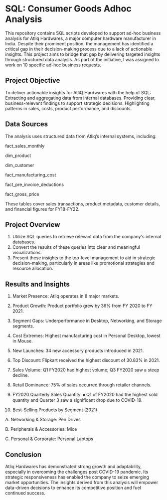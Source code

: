 # SQL: Consumer Goods Adhoc Analysis
This repository contains SQL scripts developed to support ad-hoc business analysis for Atliq Hardwares, a major computer hardware manufacturer in India. Despite their prominent position, the management has identified a critical gap in their decision-making process due to a lack of actionable insights. This project aims to bridge that gap by delivering targeted insights through structured data analysis. As part of the initiative, I was assigned to work on 10 specific ad-hoc business requests.

## Project Objective
To deliver actionable insights for AtliQ Hardwares with the help of SQL:
Extracting and aggregating data from internal databases.
Providing clear, business-relevant findings to support strategic decisions.
Highlighting patterns in sales, costs, product performance, and discounts.

## Data Sources

The analysis uses structured data from Atliq’s internal systems, including:

fact_sales_monthly

dim_product

dim_customer

fact_manufacturing_cost

fact_pre_invoice_deductions

fact_gross_price

These tables cover sales transactions, product metadata, customer details, and financial figures for FY18-FY22.

## Project Overview
1. Utilize SQL queries to retrieve relevant data from the company's internal databases.
2. Convert the results of these queries into clear and meaningful visualizations.
3. Present these insights to the top-level management to aid in strategic decision-making, particularly in areas like promotional strategies and resource allocation.

## Results and Insights
1. Market Presence: Atliq operates in 8 major markets.

2. Product Growth: Product portfolio grew by 36% from FY 2020 to FY 2021.

3. Segment Gaps: Underperformance in Desktop, Networking, and Storage segments.

4. Cost Extremes: Highest manufacturing cost in Personal Desktop, lowest in Mouse.

5. New Launches: 34 new accessory products introduced in 2021.

6. Top Discount: Flipkart received the highest discount of 30.83% in 2021.

7. Sales Volume: Q1 FY2020 had highest volume; Q3 FY2020 saw a steep decline.

8. Retail Dominance: 75% of sales occurred through retailer channels.

9. FY2020 Quarterly Sales Quantity: ⦁	Q1 of FY2020 had the highest sold quantity and Quarter 3 saw a significant drop due to COVID-19.

10. Best-Selling Products by Segment (2021):

  A. Networking & Storage: Pen Drives
 
  B. Peripherals & Accessories: Mice

  C. Personal & Corporate: Personal Laptops

## Conclusion 
Atliq Hardwares has demonstrated strong growth and adaptability, especially in overcoming the challenges post COVID-19 pandemic. Its strategic responsiveness has enabled the company to seize emerging market opportunities. The insights derived from this analysis will empower data-driven decisions to enhance its competitive position and fuel continued success.
